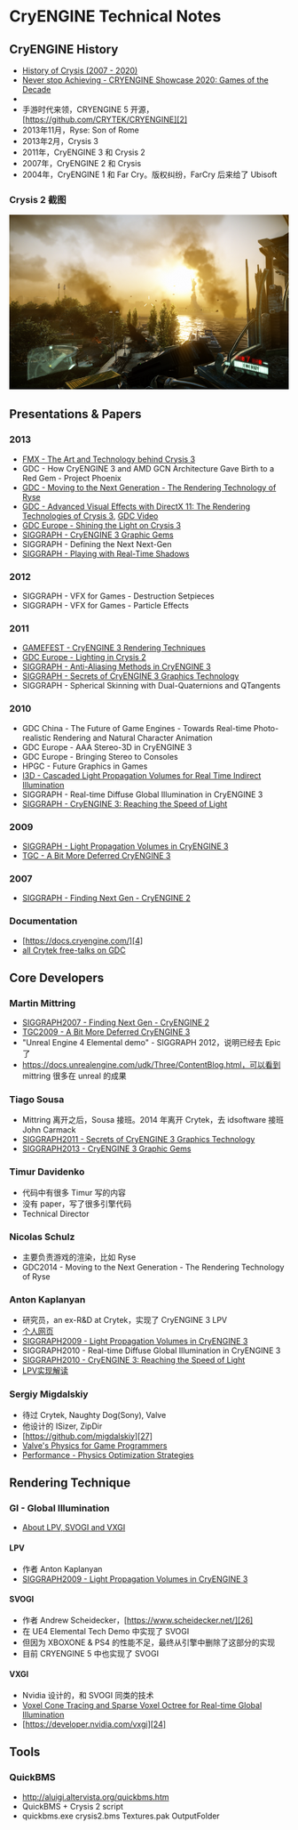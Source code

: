 # CryENGINE Technical Notes


## CryENGINE History

 * [History of Crysis (2007 - 2020)][1]
 * [Never stop Achieving - CRYENGINE Showcase 2020: Games of the Decade][30]
 * 
 * 手游时代来领，CRYENGINE 5 开源，[https://github.com/CRYTEK/CRYENGINE][2]
 * 2013年11月，Ryse: Son of Rome
 * 2013年2月，Crysis 3
 * 2011年，CryENGINE 3 和 Crysis 2
 * 2007年，CryENGINE 2 和 Crysis
 * 2004年，CryENGINE 1 和 Far Cry。版权纠纷，FarCry 后来给了 Ubisoft

### Crysis 2 截图

![](images/2020_08_08_cryengine_technical_notes/crysis2.png)


## Presentations & Papers

### 2013

 * [FMX - The Art and Technology behind Crysis 3][14]
 * GDC - How CryENGINE 3 and AMD GCN Architecture Gave Birth to a Red Gem - Project Phoenix
 * [GDC - Moving to the Next Generation - The Rendering Technology of Ryse][15]
 * [GDC - Advanced Visual Effects with DirectX 11: The Rendering Technologies of Crysis 3][16], [GDC Video][17]
 * [GDC Europe - Shining the Light on Crysis 3][18]
 * [SIGGRAPH - CryENGINE 3 Graphic Gems][19]
 * SIGGRAPH - Defining the Next Next-Gen
 * [SIGGRAPH - Playing with Real-Time Shadows][20]

### 2012

 * SIGGRAPH - VFX for Games - Destruction Setpieces
 * SIGGRAPH - VFX for Games - Particle Effects

### 2011

 * [GAMEFEST - CryENGINE 3 Rendering Techniques][10]
 * [GDC Europe - Lighting in Crysis 2][11]
 * [SIGGRAPH - Anti-Aliasing Methods in CryENGINE 3][12]
 * [SIGGRAPH - Secrets of CryENGINE 3 Graphics Technology][13]
 * SIGGRAPH - Spherical Skinning with Dual-Quaternions and QTangents

### 2010

 * GDC China - The Future of Game Engines - Towards Real-time Photo-realistic Rendering and Natural Character Animation
 * GDC Europe - AAA Stereo-3D in CryENGINE 3
 * GDC Europe - Bringing Stereo to Consoles
 * HPGC - Future Graphics in Games
 * [I3D - Cascaded Light Propagation Volumes for Real Time Indirect Illumination][8]
 * SIGGRAPH - Real-time Diffuse Global Illumination in CryENGINE 3
 * [SIGGRAPH - CryENGINE 3: Reaching the Speed of Light][9]

### 2009

 * [SIGGRAPH - Light Propagation Volumes in CryENGINE 3][5]
 * [TGC - A Bit More Deferred CryENGINE 3][6]

### 2007

 * [SIGGRAPH - Finding Next Gen - CryENGINE 2][3]

### Documentation

 * [https://docs.cryengine.com/][4]
 * [all Crytek free-talks on GDC][7]


## Core Developers

### Martin Mittring

 * [SIGGRAPH2007 - Finding Next Gen - CryENGINE 2][3]
 * [TGC2009 - A Bit More Deferred CryENGINE 3][6]
 * "Unreal Engine 4 Elemental demo" - SIGGRAPH 2012，说明已经去 Epic 了
 * https://docs.unrealengine.com/udk/Three/ContentBlog.html，可以看到 mittring 很多在 unreal 的成果

### Tiago Sousa

 * Mittring 离开之后，Sousa 接班。2014 年离开 Crytek，去 idsoftware 接班 John Carmack
 * [SIGGRAPH2011 - Secrets of CryENGINE 3 Graphics Technology][13]
 * [SIGGRAPH2013 - CryENGINE 3 Graphic Gems][19]

### Timur Davidenko

 * 代码中有很多 Timur 写的内容
 * 没有 paper，写了很多引擎代码
 * Technical Director

### Nicolas Schulz

 * 主要负责游戏的渲染，比如 Ryse
 * GDC2014 - Moving to the Next Generation - The Rendering Technology of Ryse

### Anton Kaplanyan

 * 研究员，an ex-R&D at Crytek，实现了 CryENGINE 3 LPV
 * [个人网页][22]
 * [SIGGRAPH2009 - Light Propagation Volumes in CryENGINE 3][5]
 * SIGGRAPH2010 - Real-time Diffuse Global Illumination in CryENGINE 3
 * [SIGGRAPH2010 - CryENGINE 3: Reaching the Speed of Light][9]
 * [LPV实现解读][21]

### Sergiy Migdalskiy

 * 待过 Crytek, Naughty Dog(Sony), Valve
 * 他设计的 ISizer, ZipDir
 * [https://github.com/migdalskiy][27]
 * [Valve's Physics for Game Programmers][28]
 * [Performance - Physics Optimization Strategies][29]


## Rendering Technique

### GI - Global Illumination

 * [About LPV, SVOGI and VXGI][25]

#### LPV

 * 作者 Anton Kaplanyan
 * [SIGGRAPH2009 - Light Propagation Volumes in CryENGINE 3][5]

#### SVOGI

 * 作者 Andrew Scheidecker，[https://www.scheidecker.net/][26]
 * 在 UE4 Elemental Tech Demo 中实现了 SVOGI
 * 但因为 XBOXONE & PS4 的性能不足，最终从引擎中删除了这部分的实现
 * 目前 CRYENGINE 5 中也实现了 SVOGI

#### VXGI

 * Nvidia 设计的，和 SVOGI 同类的技术
 * [Voxel Cone Tracing and Sparse Voxel Octree for Real-time Global Illumination][23]
 * [https://developer.nvidia.com/vxgi][24]


## Tools

### QuickBMS

 * http://aluigi.altervista.org/quickbms.htm
 * QuickBMS + Crysis 2 script
 * quickbms.exe crysis2.bms Textures.pak OutputFolder


[1]:https://www.youtube.com/watch?v=43V16tXFE8g
[2]:https://github.com/CRYTEK/CRYENGINE
[3]:https://developer.amd.com/wordpress/media/2013/02/Chapter8-Mittring-Finding_NextGen_CryEngine2.pdf
[4]:https://docs.cryengine.com/
[5]:http://advances.realtimerendering.com/s2009/
[6]:https://www.slideserve.com/yama/a-bit-more-deferred-cryengine-3
[7]:https://www.gdcvault.com/search.php#&conference_id=&category=free&firstfocus=&keyword=Crytek
[8]:https://www.realtimerendering.com/blog/cascaded-light-propagation-volumes-for-indirect-illumination/
[9]:http://advances.realtimerendering.com/s2010/
[10]:https://www.slideshare.net/TiagoAlexSousa/cryengine-3-rendering-techniques
[11]:https://www.gdcvault.com/play/1014915/Lighting-in-Crysis
[12]:https://www.slideshare.net/TiagoAlexSousa/antialiasing-methods-in-cryengine-3
[13]:http://advances.realtimerendering.com/s2011/
[14]:https://www.slideshare.net/TiagoAlexSousa/the-art-and-technology-behind-crysis-3-fmx-2013
[15]:https://gdcvault.com/play/1020432/Moving-to-the-Next-Generation
[16]:https://www.slideshare.net/TiagoAlexSousa/rendering-technologies-from-crysis-3-gdc-2013
[17]:https://gdcvault.com/play/1017626/Advanced-Visual-Effects-with-DirectX
[18]:https://www.gdcvault.com/play/1019235/Shining-the-Light-on-Crysis
[19]:http://advances.realtimerendering.com/s2013/
[20]:https://www.realtimeshadows.com/sites/default/files/Playing%20with%20Real-Time%20Shadows_0.pdf
[21]:https://ericpolman.com/2016/06/28/light-propagation-volumes/
[22]:http://kaplanyan.com/
[23]:https://on-demand.gputechconf.com/gtc/2012/presentations/SB134-Voxel-Cone-Tracing-Octree-Real-Time-Illumination.pdf
[24]:https://developer.nvidia.com/vxgi
[25]:https://www.zhihu.com/question/28295455
[26]:https://www.scheidecker.net/
[27]:https://github.com/migdalskiy
[28]:https://www.youtube.com/watch?v=1RphLzpQiJY
[29]:http://media.steampowered.com/apps/valve/2015/Migdalskiy_Sergiy_Physics_Optimization_Strategies.pdf
[30]:https://www.youtube.com/watch?v=wGQWGAuNx6M
